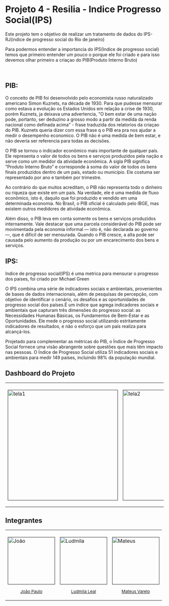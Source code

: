 <h1><b> Projeto 4 - Resilia - Indice Progresso Social(IPS)</b></h1>

  <p> Este projeto tem o objetivo de realizar um tratamento de dados do IPS-RJ(indice de progresso social do Rio de janeiro)
<p>Para podermos entender a importancia do IPS(Indice de progresso social) temos que primeiro entender um pouco o porque ele foi criado e para isso devemos olhar primeiro a criaçao do PIB(Produto Interno Bruto)</p><br>

   <h2><b>PIB:</b></h2>
  <p>O conceito de PIB foi desenvolvido pelo economista russo naturalizado americano Simon Kuznets, na década de 1930. Para que pudesse mensurar como estava a evolução os Estados Unidos em relação a crise de 1930, porém Kuznets, ja deixava uma advertencia, "O bem estar de uma nação pode, portanto, ser deduzino a grosso modo a partir da medida da renda nacional como definada acima" - frase traduzida dos relatorios da criaçao do PIB. Kuznets queria dizer com essa frase q o PIB era pra nos ajudar a medir o desempenho economico. O PIB não é uma medida de bem estar, e não deveria ser referencia para todas as decisões.</p>
<p>O PIB se tornou o indicador econômico mais importante de qualquer país. Ele representa o valor de todos os bens e serviços produzidos pela nação e serve como um medidor da atividade econômica. A sigla PIB significa “Produto Interno Bruto” e corresponde à soma do valor de todos os bens finais produzidos dentro de um país, estado ou município. Ele costuma ser representado por ano e também por trimestre.</p>
<p>Ao contrário do que muitos acreditam, o PIB não representa todo o dinheiro ou riqueza que existe em um país. Na verdade, ele é uma medida de fluxo econômico, isto é, daquilo que foi produzido e vendido em uma determinada economia. No Brasil, o PIB oficial é calculado pelo IBGE, mas existem outros medidores de atividade econômica.</p>
<p>Além disso, o PIB leva em conta somente os bens e serviços produzidos internamente. Vale destacar que uma parcela considerável do PIB pode ser movimentada pela economia informal — isto é, não declarada ao governo —, que é difícil de ser mensurada. Quando o PIB cresce, a alta pode ser causada pelo aumento da produção ou por um encarecimento dos bens e serviços.</p>

<h2> <b>IPS:</b> </h2>
<p>Indice de progresso social(IPS) é uma metrica para mensurar o progresso dos paises, foi criado por Michael Green</p>
<p>O IPS combina uma série de indicadores sociais e ambientais, provenientes de bases de dados internacionais, além de pesquisas de percepção, com objetivo de identificar o cenário, os desafios e as oportunidades de progresso social dos países.É um índice que agrega indicadores sociais e ambientais que capturam três dimensões do progresso social: as Necessidades Humanas Básicas, os Fundamentos de Bem-Estar e as Oportunidades. Ele mede o progresso social utilizando estritamente indicadores de resultados, e não o esforço que um país realiza para alcançá-los.</p>
<p>Projetado para complementar as métricas do PIB, o Índice de Progresso Social fornece uma visão abrangente sobre questões que mais têm impacto nas pessoas. O Índice de Progresso Social utiliza 51 indicadores sociais e ambientais para medir 149 países, incluindo 98% da população mundial.</p>

<h2><b> Dashboard do Projeto</b></h2>
<table>
  <Td aling= center> <br>
<A href - "">
<img src = "https://user-images.githubusercontent.com/62921611/124300765-47d7b280-db35-11eb-909f-746d61b29c35.jpeg" width ="350px" alt = tela1 style = Largura Maxima: 100% /> 
</a>
</p>
</Td>
  <Td aling= center> <br>
<A href - "">
<img src = "https://user-images.githubusercontent.com/62921611/124301121-c03e7380-db35-11eb-8b79-1981ff9e0fad.jpeg" width ="350px" alt = tela2 style = Largura Maxima: 100% /> 
</a>
</p>
</Td>
</table>

<h2><b>Integrantes</b></h2>
<table>
<Td aling= center> <br>
<A href - "">
<img src = "https://user-images.githubusercontent.com/62921611/124266332-367ab000-db0d-11eb-9e56-310c6e2178b5.jpg" width ="150px" alt = João Paulo style = Largura Maxima: 100% /> 
<small><p align ="center"> João Paulo </p></small> 
</a>
<a href = "https://github.com/jpnune">
</a>
</p>
</Td>

<Td alingb= center> <br>
<A href - "">
<img src = "https://media-exp1.licdn.com/dms/image/C4D03AQHAnTgp4gjWpQ/profile-displayphoto-shrink_200_200/0/1580837411605?e=1630540800&v=beta&t=J6oPzCohgTVH1PIqIdhVVgjQJectcjLniFnMTT_nOrw" width ="150px" alt =  Ludmila Leal = Largura Maxima: 100% />  
<small><p align="center"> Ludmila Leal </p></small> 
<p aling = 'center'>
</a>
<a href = "https://github.com/LudmilaLeal">
</a>
</p>
</Td>

<Td alingb= center> <br>
<A href - "">
<img src = "https://user-images.githubusercontent.com/62921611/124269427-3f6d8080-db11-11eb-979e-6f848288a1a3.jpg" width ="150px" alt =  Mateus Varelo= Largura Maxima: 100% />  
<small><p align="center"> Mateus Varelo </p></small> 
<p aling = 'center'>
</a>
<a href = "https://github.com/mateusvarelo">
</a>
</p>
</Td>
</table>
